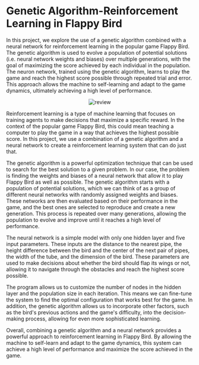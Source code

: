 # Genetic Algorithm-Reinforcement Learning in Flappy Bird

In this project, we explore the use of a genetic algorithm combined with a neural network for reinforcement learning in the popular game Flappy Bird. The genetic algorithm is used to evolve a population of potential solutions (i.e. neural network weights and biases) over multiple generations, with the goal of maximizing the score achieved by each individual in the population. The neuron network, trained using the genetic algorithm, learns to play the game and reach the highest score possible through repeated trial and error. This approach allows the machine to self-learning and adapt to the game dynamics, ultimately achieving a high level of performance.

<p align="center">
  <img src="https://user-images.githubusercontent.com/67343196/182172948-30f9f13e-3b87-4cb1-900d-ae84da6136a4.gif" alt="review" />
</p>

Reinforcement learning is a type of machine learning that focuses on training agents to make decisions that maximize a specific reward. In the context of the popular game Flappy Bird, this could mean teaching a computer to play the game in a way that achieves the highest possible score. In this project, we use a combination of a genetic algorithm and a neural network to create a reinforcement learning system that can do just that.

The genetic algorithm is a powerful optimization technique that can be used to search for the best solution to a given problem. In our case, the problem is finding the weights and biases of a neural network that allow it to play Flappy Bird as well as possible. The genetic algorithm starts with a population of potential solutions, which we can think of as a group of different neural networks with randomly assigned weights and biases. These networks are then evaluated based on their performance in the game, and the best ones are selected to reproduce and create a new generation. This process is repeated over many generations, allowing the population to evolve and improve until it reaches a high level of performance.

The neural network is a simple model with only one hidden layer and five input parameters. These inputs are the distance to the nearest pipe, the height difference between the bird and the center of the next pair of pipes, the width of the tube, and the dimension of the bird. These parameters are used to make decisions about whether the bird should flap its wings or not, allowing it to navigate through the obstacles and reach the highest score possible.

The program allows us to customize the number of nodes in the hidden layer and the population size in each iteration. This means we can fine-tune the system to find the optimal configuration that works best for the game. In addition, the genetic algorithm allows us to incorporate other factors, such as the bird's previous actions and the game's difficulty, into the decision-making process, allowing for even more sophisticated learning.

Overall, combining a genetic algorithm and a neural network provides a powerful approach to reinforcement learning in Flappy Bird. By allowing the machine to self-learn and adapt to the game dynamics, this system can achieve a high level of performance and maximize the score achieved in the game.

